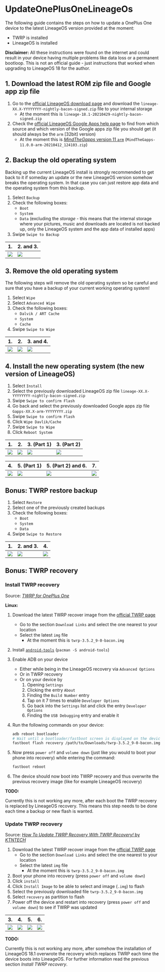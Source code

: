 # UpdateOnePlusOneLineageOs

The following guide contains the steps on how to update a OnePlus One device to the latest LineageOS version provided at the moment:

- TWRP is installed
- LineageOS is installed

**Disclaimer:**
All these instructions were found on the internet and could result in your device having multiple problems like data loss or a permanent bootloop.
This is not an official guide - just instructions that worked when upgrading to LineageOS 18 for the author.

## 1. Download the latest ROM zip file and Google app zip file

1. Go to the [official LineageOS download page](https://download.lineageos.org/bacon) and download the `lineage-XX.X-YYYYYYYY-nightly-bacon-signed.zip` file to your internal storage
   - At the moment this is `lineage-18.1-20210429-nightly-bacon-signed.zip`
2. Check the [official LineageOS Google Apps help page](https://wiki.lineageos.org/gapps.html) to find from which source and which version of the Google apps zip file you should get (it should always be the `arm` [32bit] version)
   - At the moment this is [*MindTheGapps* version 11 `arm`](https://androidfilehost.com/?w=files&flid=322935) (`MindTheGapps-11.0.0-arm-20210412_124103.zip`)

## 2. Backup the old operating system

Backing up the current LineageOS install is strongly recommended to get back to it if someday an update or the new LineageOS version somehow breaks the operating system.
In that case you can just restore app data and the operating system from this backup.

1. Select `Backup`
2. Check the following boxes:
   - `Boot`
   - `System`
   - `Data` (excluding the *storage* - this means that the internal storage where your pictures, music and downloads are located is not backed up, only the LineageOS system and the app data of installed apps)
3. Swipe `Swipe to Backup`

| 1. | 2. and 3. |
| --- | --- |
| ![](res/twrp_home.png)| ![](res/twrp_backup.png)|

## 3. Remove the old operating system

The following steps will remove the old operating system so be careful and sure that you have a backup of your current working operating system!

1. Select `Wipe`
2. Select `Advanced Wipe`
3. Check the following boxes:
   - `Dalvik / ART Cache`
   - `System`
   - `Cache`
4. Swipe `Swipe to Wipe`

| 1. | 2. | 3. and 4. |
| --- | --- | --- |
| ![](res/twrp_home.png)| ![](res/twrp_wipe.png)| ![](res/twrp_wipe_dialog.png)|

## 4. Install the new operating system (the new version of LineageOS)

1. Select `Install`
2. Select the previously downloaded LineageOS zip file `lineage-XX.X-YYYYYYYY-nightly-bacon-signed.zip`
3. Swipe `Swipe to confirm Flash`
4. Go back and select the previously downloaded Google apps zip file `Gapps-XX.X-arm-YYYYYYYY.zip`
5. Swipe `Swipe to confirm Flash`
6. Click `Wipe Davlik/Cache`
7. Swipe `Swipe to Wipe`
8. Click `Reboot System`

| 1. | 2. | 3. (Part 1) | 3. (Part 2) |
| --- | --- | --- | --- |
| ![](res/twrp_home.png)| ![](res/twrp_install_zip.png)| ![](res/twrp_install_zip_lineageos.png)| ![](res/twrp_install_zip_lineageos_finished.png)|

| 4. | 5. (Part 1) | 5. (Part 2) and 6. | 7. |
| --- | --- | --- | --- |
| ![](res/twrp_install_zip.png)| ![](res/twrp_install_zip_google_apps.png)|  ![](res/twrp_install_zip_google_apps_finished.png)| ![](res/twrp_install_zip_finished_wipe_cache.png)|

## Bonus: TWRP restore backup

1. Select `Restore`
2. Select one of the previously created backups
3. Check the following boxes:
   - `Boot`
   - `System`
   - `Data`
4. Swipe `Swipe to Restore`

| 1. | 2. and 3. | 4. |
| --- | --- | --- |
| ![](res/twrp_home.png)| ![](res/twrp_restore.png)|![](res/twrp_restore_dialog.png)|

## Bonus: TWRP recovery

### Install TWRP recovery

Source: [*TWRP for OnePlus One*](https://twrp.me/oneplus/oneplusone.html)

**Linux:**

1. Download the latest TWRP recover image from the [official TWRP page](https://twrp.me/oneplus/oneplusone.html)
   - Go to the section `Download Links` and select the one nearest to your location
   - Select the latest `img` file
     - At the moment this is `twrp-3.5.2_9-0-bacon.img`
2. Install [`android-tools`](https://archlinux.org/packages/community/x86_64/android-tools/) (`pacman -S android-tools`)
3. Enable ADB on your device
   - Either while being in the LineageOS recovery via `Advanced Options`
   - Or in TWRP recovery
   - Or on your device by
     1. Opening `Settings`
     2. Clicking the entry `About`
     3. Finding the `Build Number` entry
     4. Tap on it 7 times to enable `Developer Options`
     5. Go back into the `Settings` list and click the entry `Developer Options`
     6. Finding the `USB Debugging` entry and enable it
4. Run the following commands on your device:

   ```sh
   adb reboot bootloader
   # Wait until a bootloader/fastboot screen is displayed on the device screen
   fastboot flash recovery /path/to/Downloads/twrp-3.5.2_9-0-bacon.img
   ```

5. Now press `power off` and `volume down` (just like you would to boot your phone into recovery) while entering the command:

   ```sh
   fastboot reboot
   ```

6. The device should now boot into TWRP recovery and thus overwrite the previous recovery image (like for example LineageOS recovery)

**TODO:**

Currently this is not working any more, after each boot the TWRP recovery is replaced by LineageOS recovery.
This means this step needs to be done each time a backup or new flash is wanted.

### Update TWRP recovery

Source: [*How To Update TWRP Recovery With TWRP Recovery!* by *KTNTECH*](https://www.youtube.com/watch?v=WAXyPXRkCb0)

1. Download the latest TWRP recover image from the [official TWRP page](https://twrp.me/oneplus/oneplusone.html)
   - Go to the section `Download Links` and select the one nearest to your location
   - Select the latest `img` file
     - At the moment this is `twrp-3.5.2_9-0-bacon.img`
2. Boot your phone into recovery (press `power off` and `volume down`)
3. Click `install`
4. Click `Install Image` to be able to select and image (`.img`) to flash
5. Select the previously downloaded file `twrp-3.5.2_9-0-bacon.img`
6. Select `recovery` as partition to flash
7. Power off the device and restart into recovery (press `power off` and `volume down`) to see if TWRP was updated

| 3. | 4. | 5. | 6. |
| --- | --- | --- | --- |
| ![](res/twrp_home.png)| ![](res/twrp_install_zip.png)| ![](res/twrp_install_image.png)| ![](res/twrp_install_image_recovery.png)|

**TODO:**

Currently this is not working any more, after somehow the installation of LineageOS 18.1 overwrote the recovery which replaces TWRP each time the device boots into LineageOS.
For further information read the previous section *Install TWRP recovery*.
